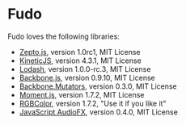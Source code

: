 Fudo
====

Fudo loves the following libraries:

* [Zepto.js](http://zeptojs.com/), version 1.0rc1, MIT License
* [KineticJS](http://kineticjs.com/), version 4.3.1, MIT License
* [Lodash](http://lodash.com/), version 1.0.0-rc.3, MIT License
* [Backbone.js](http://backbonejs.org/), version 0.9.10, MIT License
* [Backbone.Mutators](http://asciidisco.github.com/Backbone.Mutators), version 0.3.0, MIT License
* [Moment.js](http://momentjs.com/), version 1.7.2, MIT License
* [RGBColor](http://www.phpied.com/rgb-color-parser-in-javascript/), version 1.7.2, "Use it if you like it"
* [JavaScript AudioFX](https://github.com/jakesgordon/javascript-audio-fx/), version 0.4.0, MIT License
